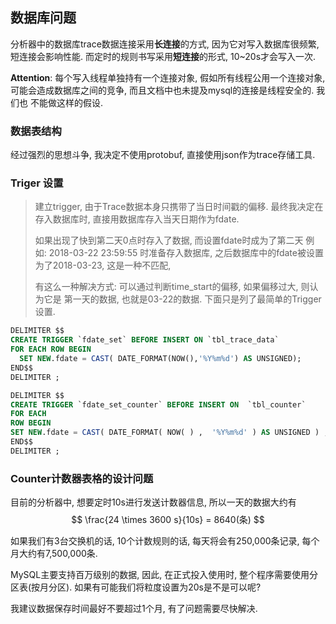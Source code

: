 
## 数据库问题

  分析器中的数据库trace数据连接采用**长连接**的方式, 因为它对写入数据库很频繁,
短连接会影响性能. 而定时的规则书写采用**短连接**的形式, 10~20s才会写入一次.

**Attention**: 每个写入线程单独持有一个连接对象, 假如所有线程公用一个连接对象,
可能会造成数据库之间的竞争, 而且文档中也未提及mysql的连接是线程安全的. 我们也
不能做这样的假设.


### 数据表结构

经过强烈的思想斗争, 我决定不使用protobuf, 直接使用json作为trace存储工具.

### Triger 设置

> 建立trigger, 由于Trace数据本身只携带了当日时间戳的偏移.
> 最终我决定在存入数据库时, 直接用数据库存入当天日期作为fdate.
>
>
> 如果出现了快到第二天0点时存入了数据, 而设置fdate时成为了第二天
>   例如: 2018-03-22 23:59:55 时准备存入数据库,
>     之后数据库中的fdate被设置为了2018-03-23, 这是一种不匹配,
>
> 有这么一种解决方式: 可以通过判断time_start的偏移, 如果偏移过大, 则认为它是
> 第一天的数据, 也就是03-22的数据. 下面只是列了最简单的Trigger设置.


```sql
DELIMITER $$
CREATE TRIGGER `fdate_set` BEFORE INSERT ON `tbl_trace_data`
FOR EACH ROW BEGIN
  SET NEW.fdate = CAST( DATE_FORMAT(NOW(),'%Y%m%d') AS UNSIGNED);
END$$
DELIMITER ;

DELIMITER $$
CREATE TRIGGER `fdate_set_counter` BEFORE INSERT ON  `tbl_counter` 
FOR EACH
ROW BEGIN 
SET NEW.fdate = CAST( DATE_FORMAT( NOW( ) ,  '%Y%m%d' ) AS UNSIGNED ) ;
END$$
DELIMITER ;
```

### Counter计数器表格的设计问题

目前的分析器中, 想要定时10s进行发送计数器信息, 所以一天的数据大约有
$$
\frac{24 \times 3600 s}{10s} = 8640(条)
$$

如果我们有3台交换机的话, 10个计数规则的话, 每天将会有250,000条记录,
每个月大约有7,500,000条.

MySQL主要支持百万级别的数据, 因此, 在正式投入使用时,
整个程序需要使用分区表(按月分区). 如果有可能我们将粒度设置为20s是不是可以呢?

我建议数据保存时间最好不要超过1个月, 有了问题需要尽快解决. 

